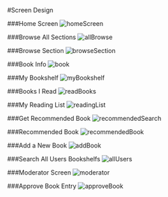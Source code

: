 #Screen Design

###Home Screen
![homeScreen](../images/SignIn.png)

###Browse All Sections
![allBrowse](../images/AllBrowse.png)

###Browse Section
![browseSection](../images/Browse.png)

###Book Info
![book](../images/Book.png)

###My Bookshelf
![myBookshelf](../images/MyBookshelf.png)

###Books I Read
![readBooks](../images/ReadBooks.png)

###My Reading List
![readingList](../images/ReadingList.png)

###Get Recommended Book
![recommendedSearch](../images/GetRecommended.png)

###Recommended Book
![recommendedBook](../images/RecommendBook.png)

###Add a New Book
![addBook](../images/AddBook.png)

###Search All Users Bookshelfs
![allUsers](../images/AllUsers.png)

###Moderator Screen
![moderator](../images/Moderator.png)

###Approve Book Entry
![approveBook](../images/AproveBook.png)